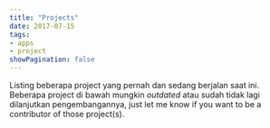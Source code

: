 ```yaml
---
title: "Projects"
date: 2017-07-15
tags:
- apps
- project
showPagination: false
---
```


Listing beberapa project yang pernah dan sedang berjalan saat ini. Beberapa project di bawah mungkin *outdated* atau sudah tidak lagi dilanjutkan pengembangannya, just let me know if you want to be a contributor of those project(s).

